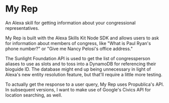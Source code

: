 # My Rep
An Alexa skill for getting information about your congressional representatives.

My Rep is built with the Alexa Skills Kit Node SDK and allows users to ask for information about members of congress, like "What is Paul Ryan's phone number?" or "Give me Nancy Pelosi's office address."

The Sunlight Foundation API is used to get the list of congressperson aliases to use as slots and to toss into a DynamoDB for referencing their bioguide ID. The database might end up being unnecessary in light of Alexa's new entity resolution feature, but that'll require a little more testing. 

To actually get the response to a user query, My Rep uses Propublica's API. In subsequent versions, I want to make use of Google's Civics API for location searching, as well. 
